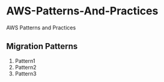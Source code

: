 # AWS-Patterns-And-Practices
AWS Patterns and Practices

## Migration Patterns
1. Pattern1
2. Pattern2 
3. Pattern3
